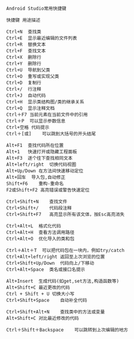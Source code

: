 

    Android Studio常用快捷键
            
    快捷键	用途描述
    
    Ctrl+N	查找类
    Ctrl+E	显示最近编辑的文件列表
    Ctrl+R	替换文本
    Ctrl+F	查找文本
    Ctrl+X	删除行
    Ctrl+Y	删除行
    Ctrl+U	导航到父类
    Ctrl+O	重写或实现父类
    Ctrl+D	复制行
    Ctrl+/	行注释
    Ctrl+J	自动代码
    Ctrl+H	显示类结构图/类的继承关系
    Ctrl+Q	显示注释文档
    Ctrl＋F7	当前元素在当前文件中的引用
    Ctrl＋P	可以显示参数信息
    Ctrl+空格	代码提示
    Ctrl＋[或]	可以跳到大括号的开头结尾
    
    Alt+F1	查找代码所在位置
    Alt+1	快速打开或隐藏工程面板
    Alt+F3	逐个往下查找相同文本
    Alt+left/right	切换代码视图
    Alt+Up/Down	在方法间快速移动定位
    Alt+回车	导入包,自动修正
    Shift+F6	重构-重命名
    F2或Shift+F2	高亮错误或警告快速定位

    Ctrl+Shift+N	查找文件
    Ctrl+Shift+/	代码段注释
    Ctrl+Shift+F7	高亮显示所有该文体，按Esc高亮消失

    Ctrl+Alt+L	格式化代码
    Ctrl+Alt+H	查看方法调用路径
    Ctrl+Alt+O	优化导入的类和包

    Ctrl＋Alt＋T	可以把代码包在一块内，例如try/catch
    Ctrl+Alt+left/right	返回至上次浏览的位置
    Ctrl+Shift+Up/Down	代码向上/下移动
    Ctrl+Alt+Space	类名或接口名提示
   
    Alt+Insert	生成代码(如get,set方法,构造函数等)
    Alt+Shift+C	最近更改的代码
    Ctrl + Shift + U 切换大小写
    Ctrl+Shift+Space	自动补全代码
   
    Ctrl+Shift+Alt+N	查找类中的方法或变量
    Alt+Shift+C	对比最近修改的代码
   
    Ctrl＋Shift＋Backspace	可以跳转到上次编辑的地方
 